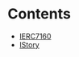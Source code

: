 

# Contents
- [IERC7160](IERC7160.sol/interface.IERC7160.md)
- [IStory](IStory.sol/interface.IStory.md)
